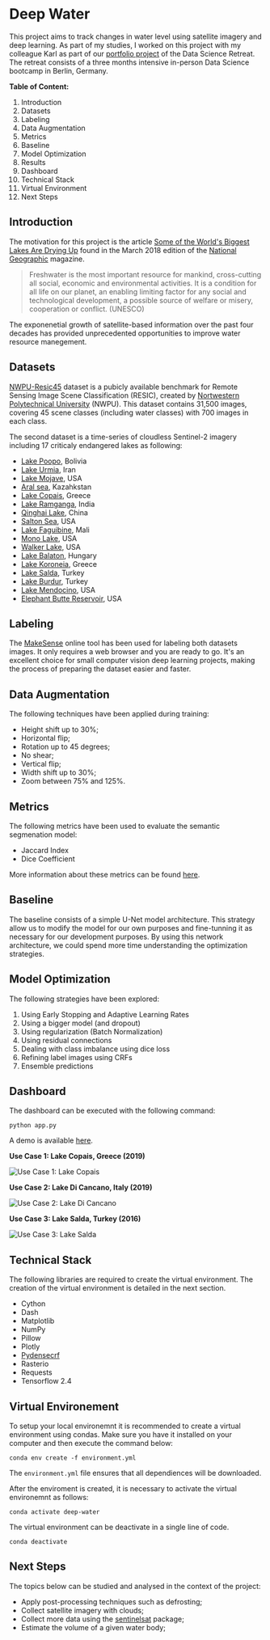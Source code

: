 # Deep Water

This project aims to track changes in water level using satellite imagery and deep learning. As part of my studies, I worked on this project with my colleague Karl as part of our [portfolio project](https://www.meetup.com/Data-Science-Retreat/events/273185026/) of the Data Science Retreat. The retreat consists of a three months intensive in-person Data Science bootcamp in Berlin, Germany.

**Table of Content:**
1. Introduction
2. Datasets
3. Labeling
4. Data Augmentation
5. Metrics
6. Baseline
7. Model Optimization
8. Results
9. Dashboard
10. Technical Stack
11. Virtual Environment
12. Next Steps

## Introduction

The motivation for this project is the article [Some of the World's Biggest Lakes Are Drying Up](https://www.nationalgeographic.com/magazine/2018/03/drying-lakes-climate-change-global-warming-drought/) found in the March 2018 edition of the [National Geographic](https://www.nationalgeographic.com/) magazine.

> Freshwater is the most important resource for mankind, cross-cutting all social, economic and environmental activities. It is a condition for all life on our planet, an enabling limiting factor for any social and technological development, a possible source of welfare or misery, cooperation or conflict. (UNESCO)

The exponenetial growth of satellite-based information over the past four decades has provided unprecedented opportunities to improve water resource manegement.

## Datasets

[NWPU-Resic45](https://www.tensorflow.org/datasets/catalog/resisc45) dataset is a pubicly available benchmark for Remote Sensing Image Scene Classification (RESIC), created by [Nortwestern Polytechnical University](https://en.nwpu.edu.cn/) (NWPU). This dataset contains 31,500 images, covering 45 scene classes (including water classes) with 700 images in each class.

The second dataset is a time-series of cloudless Sentinel-2 imagery including 17 criticaly endangered lakes as following:
- [Lake Poopo](https://en.wikipedia.org/wiki/Lake_Poop%C3%B3), Bolivia
- [Lake Urmia](https://en.wikipedia.org/wiki/Lake_Urmia), Iran
- [Lake Mojave](https://en.wikipedia.org/wiki/Lake_Mohave), USA
- [Aral sea](https://en.wikipedia.org/wiki/Aral_Sea), Kazahkstan
- [Lake Copais](https://en.wikipedia.org/wiki/Lake_Copais), Greece
- [Lake Ramganga](https://en.wikipedia.org/wiki/Ramganga_Dam), India
- [Qinghai Lake](https://en.wikipedia.org/wiki/Qinghai_Lake), China
- [Salton Sea](https://en.wikipedia.org/wiki/Salton_Sea), USA
- [Lake Faguibine](https://earthobservatory.nasa.gov/images/8991/drying-of-lake-faguibine-mali), Mali
- [Mono Lake](https://en.wikipedia.org/wiki/Mono_Lake), USA
- [Walker Lake](https://en.wikipedia.org/wiki/Walker_Lake_(Nevada)), USA
- [Lake Balaton](https://en.wikipedia.org/wiki/Lake_Balaton), Hungary
- [Lake Koroneia](https://en.wikipedia.org/wiki/Lake_Koroneia), Greece
- [Lake Salda](https://en.wikipedia.org/wiki/Lake_Salda), Turkey
- [Lake Burdur](https://en.wikipedia.org/wiki/Lake_Burdur), Turkey
- [Lake Mendocino](https://en.wikipedia.org/wiki/Lake_Mendocino), USA
- [Elephant Butte Reservoir](https://en.wikipedia.org/wiki/Elephant_Butte_Reservoir), USA

## Labeling

The [MakeSense](https://www.makesense.ai/) online tool has been used for labeling both datasets images. It only requires a web browser and you are ready to go. It's an excellent choice for small computer vision deep learning projects, making the process of preparing the dataset easier and faster.

## Data Augmentation

The following techniques have been applied during training:

- Height shift up to 30%;
- Horizontal flip;
- Rotation up to 45 degrees;
- No shear;
- Vertical flip;
- Width shift up to 30%;
- Zoom between 75% and 125%.

## Metrics

The following metrics have been used to evaluate the semantic segmenation model:

- Jaccard Index
- Dice Coefficient

More information about these metrics can be found [here](https://towardsdatascience.com/metrics-to-evaluate-your-semantic-segmentation-model-6bcb99639aa2).

## Baseline

The baseline consists of a simple U-Net model architecture. This strategy allow us to modify the model for our own purposes and fine-tunning it as necessary for our development purposes. By using this network architecture, we could spend more time understanding the optimization strategies.

## Model Optimization

The following strategies have been explored:

1. Using Early Stopping and Adaptive Learning Rates
2. Using a bigger model (and dropout)
3. Using regularization (Batch Normalization)
4. Using residual connections
4. Dealing with class imbalance using dice loss
6. Refining label images using CRFs
7. Ensemble predictions

## Dashboard

The dashboard can be executed with the following command:

```python app.py```

A demo is available [here](https://drive.google.com/file/d/1iATFNuEvBrYWUtnZvZTDVe_R_z8LpgAA/view?usp=sharing).

**Use Case 1: Lake Copais, Greece (2019)**

![Use Case 1: Lake Copais](https://github.com/maxbeber/deep-water/blob/develop/assets/documentation/use-case-lake-copais.png)

**Use Case 2: Lake Di Cancano, Italy (2019)**

![Use Case 2: Lake Di Cancano](https://github.com/maxbeber/deep-water/blob/develop/assets/documentation/use-case-lake-di-cancano.png)

**Use Case 3: Lake Salda, Turkey (2016)**

![Use Case 3: Lake Salda](https://github.com/maxbeber/deep-water/blob/develop/assets/documentation/use-case-lake-salda.png)

## Technical Stack

The following libraries are required to create the virtual environment. The creation of the virtual environment is detailed in the next section.

- Cython
- Dash
- Matplotlib
- NumPy
- Pillow
- Plotly
- [Pydensecrf](https://github.com/lucasb-eyer/pydensecrf)
- Rasterio
- Requests
- Tensorflow 2.4

## Virtual Environement

To setup your local environemnt it is recommended to create a virtual environment using condas. Make sure you have it installed on your computer and then execute the command below:

```conda env create -f environment.yml```

The `environment.yml` file ensures that all dependiences will be downloaded.

After the enviroment is created, it is necessary to activate the virtual environemnt as follows:

```conda activate deep-water```

The virtual environment can be deactivate in a single line of code.

```conda deactivate```

## Next Steps

The topics below can be studied and analysed in the context of the project:

- Apply post-processing techniques such as defrosting;
- Collect satellite imagery with clouds;
- Collect more data using the [sentinelsat](https://pypi.org/project/sentinelsat/) package;
- Estimate the volume of a given water body;